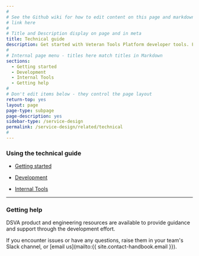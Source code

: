 ```yaml
---
#
# See the Github wiki for how to edit content on this page and markdown styles you can use:
# link here
#
# Title and Description display on page and in meta
title: Technical guide
description: Get started with Veteran Tools Platform developer tools. Find technical resources, tools, and examples you can use throughout the service lifecycle.
#
# Internal page menu - titles here match titles in Markdown
sections:
  - Getting started
  - Development
  - Internal Tools
  - Getting help
#
# Don't edit items below - they control the page layout
return-top: yes
layout: page
page-type: subpage
page-description: yes
sidebar-type: /service-design
permalink: /service-design/related/technical
#
---
```


### Using the technical guide

* <a title="go to developer getting started" href="https://department-of-veterans-affairs.github.io/va-digital-services-platform-docs/docs/vets-developer-docs/getting-started.html#getting-started" target="_blank">Getting started</a>

* <a title="go to development" href="https://department-of-veterans-affairs.github.io/va-digital-services-platform-docs/docs/vets-developer-docs/getting-started.html#development" target="_blank">Development</a>

* <a title="go to development" href="https://department-of-veterans-affairs.github.io/va-digital-services-platform-docs/docs/vets-developer-docs/internal-tools-access" target="_blank">Internal Tools</a>

<hr>

### Getting help

DSVA product and engineering resources are available to provide guidance and support through the development effort.

If you encounter issues or have any questions, raise them in your team's Slack channel, or [email us](mailto:{{ site.contact-handbook.email }}).
